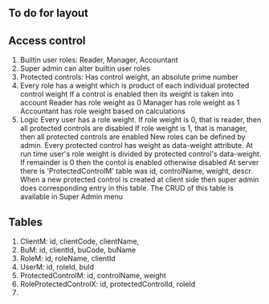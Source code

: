 ## To do for layout


## Access control
1. Builtin user roles: Reader, Manager, Accountant
2. Super admin can alter builtin user roles
3. Protected controls: Has control weight, an absolute prime number
3. Every role has a weight which is product of each individual protected control weight
	If a control is enabled then its weight is taken into account
	Reader has role weight as 0
	Manager has role weight as 1
	Accountant has role weight based on calculations
3. Logic
	Every user has a role weight. 
		If role weight is 0, that is reader, then all protected controls are disabled
		If role weight is 1, that is manager, then all protected controls are enabled
		New roles can be defined by admin. Every protected control has weight as data-weight attribute. At run time user's role weight is divided by protected control's data-weight. If remainder is 0 then the contol is enabled otherwise disabled
		At server there is 'ProtectedControlM' table was id, controlName, weight, descr. When a new protected control is created at client side then super admin does corresponding entry in this table. The CRUD of this table is available in Super Admin menu

## Tables
1. ClientM: id, clientCode, clientName, 
2. BuM: id, clientId, buCode, buName
3. RoleM: id, roleName, clientId
4. UserM: id, roleId, buId
5. ProtectedControlM: id, controlName, weight
6. RoleProtectedControlX: id, protectedControlId, roleId
7. 
